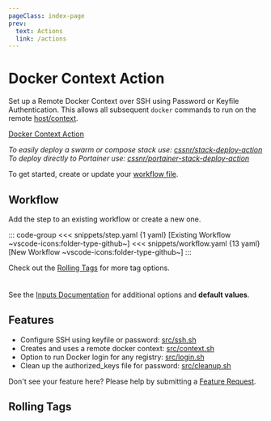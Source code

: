 ```yaml
---
pageClass: index-page
prev:
  text: Actions
  link: /actions
---
```


# Docker Context Action

<Badges owner="cssnr" repo="docker-context-action" />

Set up a Remote Docker Context over SSH using Password or Keyfile Authentication.
This allows all subsequent `docker` commands to run on the remote [host/context](https://docs.docker.com/engine/manage-resources/contexts/).

[Docker Context Action](https://github.com/cssnr/docker-context-action?tab=readme-ov-file#readme)

_To easily deploy a swarm or compose stack use: [cssnr/stack-deploy-action](https://github.com/cssnr/stack-deploy-action?tab=readme-ov-file#readme)_  
_To deploy directly to Portainer use: [cssnr/portainer-stack-deploy-action](https://github.com/cssnr/portainer-stack-deploy-action?tab=readme-ov-file#readme)_

To get started, create or update your [workflow file](#workflow).

## Workflow

Add the step to an existing workflow or create a new one.

::: code-group
<<< snippets/step.yaml {1 yaml} [Existing Workflow ~vscode-icons:folder-type-github~]
<<< snippets/workflow.yaml {13 yaml} [New Workflow ~vscode-icons:folder-type-github~]
:::

<LatestVersionBadge repo="cssnr/update-version-tags-action" />

Check out the [Rolling Tags](#rolling-tags) for more tag options.

<div class="tip custom-block" style="padding-top: 8px;">

See the [Inputs Documentation](inputs.md) for additional options and **default values**.

</div>

## Features

- Configure SSH using keyfile or password: [src/ssh.sh](https://github.com/cssnr/docker-context-action/blob/master/src/ssh.sh)
- Creates and uses a remote docker context: [src/context.sh](https://github.com/cssnr/docker-context-action/blob/master/src/context.sh)
- Option to run Docker login for any registry: [src/login.sh](https://github.com/cssnr/docker-context-action/blob/master/src/login.sh)
- Clean up the authorized_keys file for password: [src/cleanup.sh](https://github.com/cssnr/docker-context-action/blob/master/src/cleanup.sh)

Don't see your feature here? Please help by submitting a [Feature Request](https://github.com/cssnr/docker-context-action/discussions/categories/feature-requests).

## Rolling Tags

<RollingTags repo="cssnr/docker-context-action" />

&nbsp;

<!--@include: include/wip.md-->
